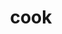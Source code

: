 ---
category: 4-letters
denotation: null
name: cook
reference_link: https://www.etymonline.com/word/cook
root_language: null
root_name: null
title: cook
type: free
word_sums:
- respelling: cook
  sum: 'Cook + '
---